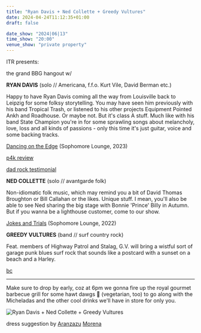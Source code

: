```yaml
---
title: "Ryan Davis + Ned Collette + Greedy Vultures"
date: 2024-04-24T11:12:35+01:00
draft: false

date_show: "2024|06|13"
time_show: "20:00"
venue_show: "private property"
---
```


ITR presents:

the grand BBG hangout w/

**RYAN DAVIS** (solo // Americana, f.f.o. Kurt Vile, David Berman etc.)

Happy to have Ryan Davis coming all the way from Louisville back to Leipzig for some folksy storytelling. You may have seen him previously with his band Tropical Trash, or listened to his other projects Equipment Pointed Ankh and Roadhouse. Or maybe not. But it's class A stuff. Much like with his band State Champion you're in for some sprawling songs about melancholy, love, loss and all kinds of passions - only this time it's just guitar, voice and some backing tracks.

[Dancing on the Edge](https://sophomorelounge.bandcamp.com/album/ryan-davis-the-roadhouse-band-dancing-on-the-edge) (Sophomore Lounge, 2023)

[p4k review](https://pitchfork.com/reviews/albums/ryan-davis-and-the-roadhouse-band-dancing-on-the-edge/)

[dad rock testimonial](https://americana-uk.com/more-people-really-should-know-about-ryan-davis)

**NED COLLETTE** (solo // avantgarde folk)

Non-idiomatic folk music, which may remind you a bit of David Thomas Broughton or Bill Callahan or the likes. Unique stuff. I mean, you'll also be able to see Ned sharing the big stage with Bonnie 'Prince' Billy in Autumn. But if you wanna be a lighthouse customer, come to our show.

[Jokes and Trials](https://sophomorelounge.bandcamp.com/album/ned-collette-jokes-and-trials) (Sophomore Lounge, 2022)

**GREEDY VULTURES** (band // surf country rock)

Feat. members of Highway Patrol and Stalag, G.V. will bring a wistful sort of garage punk blues surf rock that sounds like a postcard with a sunset on a beach and a Harley.

[bc](https://greedyvultures.bandcamp.com/)

---

Make sure to drop by early, coz at 6pm we gonna fire up the royal gourmet barbecue grill for some hawt dawgs 🌭 (vegetarian, too) to go along with the Micheladas and the other cool drinks we'll have in store for only you.

![Ryan Davis + Ned Collette + Greedy Vultures](../../posters/2024-06-13.jpg)

dress suggestion by [Aranzazu](https://aranzazumoena.com/) [Morena](https://www.instagram.com/aranzazumoena)
